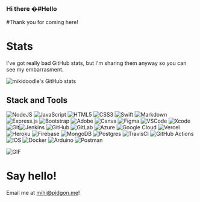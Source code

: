 ### Hi there �#Hello

#Thank you for coming here!

# Stats
I've got really bad GitHub stats, but I'm sharing them anyway so you can see my embarrasment.

![mikidoodle's GitHub stats](https://github-readme-stats.vercel.app/api?username=mikidoodle&theme=dark&show_icons=true)

## Stack and Tools

<img alt="NodeJS" src="https://img.shields.io/badge/node.js-%2343853D.svg?&style=for-the-badge&logo=node.js&logoColor=white"/> <img alt="JavaScript" src="https://img.shields.io/badge/javascript-%23323330.svg?&style=for-the-badge&logo=javascript&logoColor=%23F7DF1E"/> <img alt="HTML5" src="https://img.shields.io/badge/html5-%23E34F26.svg?&style=for-the-badge&logo=html5&logoColor=white"/> <img alt="CSS3" src="https://img.shields.io/badge/css3-%231572B6.svg?&style=for-the-badge&logo=css3&logoColor=white"/> <img alt="Swift" src="https://img.shields.io/badge/swift-%23FA7343.svg?&style=for-the-badge&logo=swift&logoColor=white"/> <img alt="Markdown" src="https://img.shields.io/badge/markdown-%23000000.svg?&style=for-the-badge&logo=markdown&logoColor=white"/> <img alt="Express.js" src="https://img.shields.io/badge/express.js-%23404d59.svg?&style=for-the-badge"/> <img alt="Bootstrap" src="https://img.shields.io/badge/bootstrap-%23563D7C.svg?&style=for-the-badge&logo=bootstrap&logoColor=white"/> <img alt="Adobe" src="https://img.shields.io/badge/adobe-%23FF0000.svg?&style=for-the-badge&logo=adobe&logoColor=white"/> <img alt="Canva" src="https://img.shields.io/badge/Canva-%2300C4CC.svg?&style=for-the-badge&logo=Canva&logoColor=white"/> <img alt="Figma" src="https://img.shields.io/badge/figma-%23F24E1E.svg?&style=for-the-badge&logo=figma&logoColor=white"/> <img alt="VSCode" src="https://img.shields.io/badge/VisualStudioCode-0078d7.svg?&style=for-the-badge&logo=visual-studio-code&logoColor=white"/> <img alt="Xcode" src="https://img.shields.io/badge/Xcode-007ACC?style=for-the-badge&logo=Xcode&logoColor=white"/> <img alt="Git" src="https://img.shields.io/badge/git-%23F05033.svg?&style=for-the-badge&logo=git&logoColor=white"/><img alt="Jenkins" src="https://img.shields.io/badge/jenkins-%232C5263.svg?&style=for-the-badge&logo=jenkins&logoColor=white"/> <img alt="GitHub" src="https://img.shields.io/badge/github-%23121011.svg?&style=for-the-badge&logo=github&logoColor=white"/> <img alt="GitLab" src="https://img.shields.io/badge/gitlab-%23181717.svg?&style=for-the-badge&logo=gitlab&logoColor=white"/> <img alt="Azure" src="https://img.shields.io/badge/azure-%230072C6.svg?&style=for-the-badge&logo=azure-devops&logoColor=white"/> <img alt="Google Cloud" src="https://img.shields.io/badge/GoogleCloud-%234285F4.svg?&style=for-the-badge&logo=google-cloud&logoColor=white"/> <img alt="Vercel" src="https://img.shields.io/badge/vercel-%23000000.svg?&style=for-the-badge&logo=vercel&logoColor=white"/> <img alt="Heroku" src="https://img.shields.io/badge/heroku-%23430098.svg?&style=for-the-badge&logo=heroku&logoColor=white"/> <img alt="Firebase" src="https://img.shields.io/badge/firebase-%23039BE5.svg?&style=for-the-badge&logo=firebase"/>  <img alt="MongoDB" src ="https://img.shields.io/badge/MongoDB-%234ea94b.svg?&style=for-the-badge&logo=mongodb&logoColor=white"/> <img alt="Postgres" src ="https://img.shields.io/badge/postgres-%23316192.svg?&style=for-the-badge&logo=postgresql&logoColor=white"/> <img alt="TravisCI" src="https://img.shields.io/badge/travisci-%232B2F33.svg?&style=for-the-badge&logo=travis&logoColor=white"/> <img alt="GitHub Actions" src="https://img.shields.io/badge/githubactions-%232671E5.svg?&style=for-the-badge&logo=githubactions&logoColor=white"/> <img alt="IOS" src="https://img.shields.io/badge/iOS-000000?style=for-the-badge&logo=ios&logoColor=white"> <img alt="Docker" src="https://img.shields.io/badge/docker-%230db7ed.svg?&style=for-the-badge&logo=docker&logoColor=white"/> <img alt="Arduino" src="https://img.shields.io/badge/-Arduino-00979D?style=for-the-badge&logo=Arduino&logoColor=white"/> <img alt="Postman" src="https://img.shields.io/badge/Postman-FF6C37?style=for-the-badge&logo=postman&logoColor=red" /><br>

![GIF](Error.gif)
# Say hello!

Email me at [mihi@pidgon.me](mailto:mihi@pidgon.me)!
<!--
**mikidoodle/mikidoodle** is a ✨ _special_ ✨ repository because its `README.md` (this file) appears on your GitHub profile.

Here are some ideas to get you started:

- 🔭 I’m currently working on ...
- 🌱 I’m currently learning ...
- 👯 I’m looking to collaborate on ...
- 🤔 I’m looking for help with ...
- 💬 Ask me about ...
- 📫 How to reach me: ...
- 😄 Pronouns: ...
- ⚡ Fun fact: ...
-->
